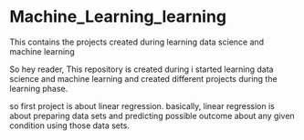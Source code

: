# Machine_Learning_learning
This contains the projects created during learning data science and machine learning

So hey reader, This repository is created during i started learning data science and
machine learning and created different projects during the learning phase.

so first project is about linear regression. basically, linear regression is about preparing
data sets and predicting possible outcome about any given condition using those data sets.
